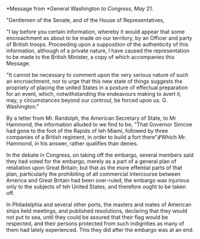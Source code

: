 *Message from *General Washington *to Congress, May*
                        21."Gentlemen of the Senate, and of the House of Representatives,"I lay before you certain information, whereby it would appear
                    that some encroachment as about to be made on our territory, by an Officer
                    and party of British troops. Proceeding upon a supposition of the
                    authenticity of this information, although of a private nature, I have
                    caused the representation to be made to the British Minister, a copy of which accompanies this Message."It cannot be necessary to comment upon the very serious nature of such an
                    encroachment, nor to urge that this new state of things suggests the
                    propriety of placing the united States in a posture of effectual
                    preparation for an event, which, notwithstanding the endeavours
                    making to avert it, may, y circumstances beyond our controul, be forced upon us. G.
                            Washington."By a letter from Mr. Randolph, the American Secretary of State, to Mr
                    Hammond, the information alluded to we find to be, "That
                    Governor Simcoe had gone to the foot of the Rapids of teh Miami,
                    followed by three companies of a British regiment, in order to build a fort
                    there"ߝWhich Mr. Hammond, in his answer, rather qualifies than denies. In the debate in Congress, on taking off the embargo, several
                    members said they had voted for the embargo, merely as a part of a general
                    plan of retaliation upon Great Britain; but that as the more
                    effential parts of that plan, particularly the prohibiting
                    of all commercial intercourse between America and Great Britain
                    had been over-ruled, the embargo was injurious only to the subjects of teh
                    United States, and therefore ought to be taken off.In Philadelphia and several other ports, the masters and mates of
                    American ships held meetings, and published resolutions, declaring that
                    they would not put to sea, until they could be assured that their flag
                    would be respected, and their persons protected from such indignities as
                    many of them had lately experienced. This they did after the embargo was at
                    an end.